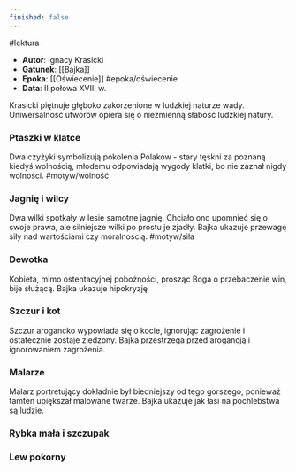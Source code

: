 ```yaml
---
finished: false
---
```

#lektura
- **Autor**: Ignacy Krasicki
- **Gatunek**: [[Bajka]]
- **Epoka**: [[Oświecenie]] #epoka/oświecenie 
- **Data**: II połowa XVIII w.

Krasicki piętnuje głęboko zakorzenione w ludzkiej naturze wady. Uniwersalność utworów opiera się o niezmienną słabość ludzkiej natury.
### Ptaszki w klatce
Dwa czyżyki symbolizują pokolenia Polaków - stary tęskni za poznaną kiedyś wolnością, młodemu odpowiadają wygody klatki, bo nie zaznał nigdy wolności. #motyw/wolność 
### Jagnię i wilcy
Dwa wilki spotkały w lesie samotne jagnię. Chciało ono upomnieć się o swoje prawa, ale silniejsze wilki po prostu je zjadły. Bajka ukazuje przewagę siły nad wartościami czy moralnością. #motyw/siła
### Dewotka
Kobieta, mimo ostentacyjnej pobożności, prosząc Boga o przebaczenie win, bije służącą. Bajka ukazuje hipokryzję 
### Szczur i kot
Szczur arogancko wypowiada się o kocie, ignorując zagrożenie i ostatecznie zostaje zjedzony. Bajka przestrzega przed arogancją i ignorowaniem zagrożenia.
### Malarze
Malarz portretujący dokładnie był biedniejszy od tego gorszego, ponieważ tamten upiększał malowane twarze. Bajka ukazuje jak łasi na pochlebstwa są ludzie.

### Rybka mała i szczupak
### Lew pokorny